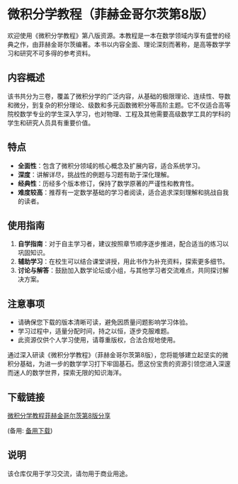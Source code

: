 # 微积分学教程（菲赫金哥尔茨第8版）

欢迎使用《微积分学教程》第八版资源。本教程是一本在数学领域内享有盛誉的经典之作，由菲赫金哥尔茨编著。本书以内容全面、理论深刻而著称，是高等数学学习和研究不可多得的参考资料。

## 内容概述

该书共分为三卷，覆盖了微积分学的广泛内容，从基础的极限理论、连续性、导数和微分，到复杂的积分理论、级数和多元函数微积分等高阶主题。它不仅适合高等院校数学专业的学生深入学习，也对物理、工程及其他需要高级数学工具的学科的学生和研究人员具有重要价值。

## 特点

- **全面性**：包含了微积分领域的核心概念及扩展内容，适合系统学习。
- **深度**：讲解详尽，挑战性的例题与习题有助于深化理解。
- **经典性**：历经多个版本修订，保持了数学原著的严谨性和教育性。
- **难度较高**：推荐有一定数学基础的学习者阅读，适合追求深刻理解和挑战自我的读者。

## 使用指南

1. **自学指南**：对于自主学习者，建议按照章节顺序逐步推进，配合适当的练习以巩固知识。
2. **辅助学习**：在校生可以结合课堂讲授，用此书作为补充资料，探索更多细节。
3. **讨论与解答**：鼓励加入数学论坛或小组，与其他学习者交流难点，共同探讨解决方案。

## 注意事项

- 请确保您下载的版本清晰可读，避免因质量问题影响学习体验。
- 学习过程中，适量分配时间，持之以恒，逐步克服难题。
- 此资源仅供个人学习使用，请尊重版权，合法合规地使用。

通过深入研读《微积分学教程》（菲赫金哥尔茨第8版），您将能够建立起坚实的微积分基础，为进一步的数学学习打下牢固基石。愿这份宝贵的资源引领您进入深邃而迷人的数学世界，探索无限的知识海洋。

## 下载链接
[微积分学教程菲赫金哥尔茨第8版分享](https://pan.quark.cn/s/160145829367) 

(备用: [备用下载](https://pan.baidu.com/s/1-bqyjYVkvMNUGXpFMxBdNg?pwd=1234))

## 说明

该仓库仅用于学习交流，请勿用于商业用途。
